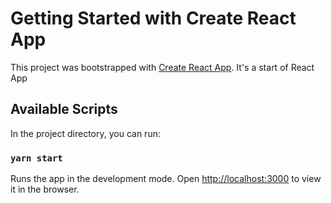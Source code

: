 # Getting Started with Create React App

This project was bootstrapped with [Create React App](https://github.com/facebook/create-react-app). It's a start of React App

## Available Scripts

In the project directory, you can run:

### `yarn start`

Runs the app in the development mode.
Open [http://localhost:3000](http://localhost:3000) to view it in the browser.

### 